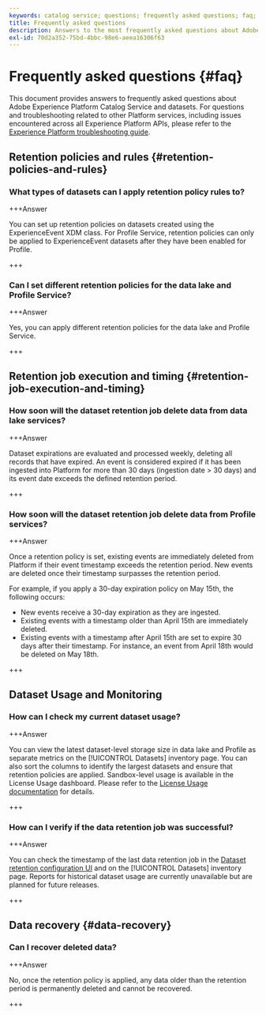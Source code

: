 ```yaml
---
keywords: catalog service; questions; frequently asked questions; faq; datasets faq
title: Frequently asked questions
description: Answers to the most frequently asked questions about Adobe Experience Platform Catalog Service and datasets.
exl-id: 70d2a352-75bd-4bbc-98e6-aeea16306f63
---
```

# Frequently asked questions {#faq}

This document provides answers to frequently asked questions about Adobe Experience Platform Catalog Service and datasets. For questions and troubleshooting related to other Platform services, including issues encountered across all Experience Platform APIs, please refer to the [Experience Platform troubleshooting guide](../landing/troubleshooting.md).

## Retention policies and rules {#retention-policies-and-rules}

### What types of datasets can I apply retention policy rules to?

+++Answer

You can set up retention policies on datasets created using the ExperienceEvent XDM class. For Profile Service, retention policies can only be applied to ExperienceEvent datasets after they have been enabled for Profile.

+++

### Can I set different retention policies for the data lake and Profile Service?

+++Answer

Yes, you can apply different retention policies for the data lake and Profile Service.

+++

## Retention job execution and timing {#retention-job-execution-and-timing}

### How soon will the dataset retention job delete data from data lake services?

+++Answer

Dataset expirations are evaluated and processed weekly, deleting all records that have expired. An event is considered expired if it has been ingested into Platform for more than 30 days (ingestion date > 30 days) and its event date exceeds the defined retention period.

+++

### How soon will the dataset retention job delete data from Profile services?

+++Answer

Once a retention policy is set, existing events are immediately deleted from Platform if their event timestamp exceeds the retention period. New events are deleted once their timestamp surpasses the retention period.

For example, if you apply a 30-day expiration policy on May 15th, the following occurs:

- New events receive a 30-day expiration as they are ingested.
- Existing events with a timestamp older than April 15th are immediately deleted.
- Existing events with a timestamp after April 15th are set to expire 30 days after their timestamp. For instance, an event from April 18th would be deleted on May 18th.

+++

## Dataset Usage and Monitoring

### How can I check my current dataset usage?

+++Answer

You can view the latest dataset-level storage size in data lake and Profile as separate metrics on the [!UICONTROL Datasets] inventory page. You can also sort the columns to identify the largest datasets and ensure that retention policies are applied. Sandbox-level usage is available in the License Usage dashboard. Please refer to the [License Usage documentation](../dashboards/guides/license-usage.md) for details.

+++

### How can I verify if the data retention job was successful?

+++Answer

You can check the timestamp of the last data retention job in the [Dataset retention configuration UI](./datasets/user-guide.md#data-retention-policy) and on the [!UICONTROL Datasets] inventory page. Reports for historical dataset usage are currently unavailable but are planned for future releases.

+++

## Data recovery {#data-recovery}

### Can I recover deleted data?

+++Answer

No, once the retention policy is applied, any data older than the retention period is permanently deleted and cannot be recovered.

+++
